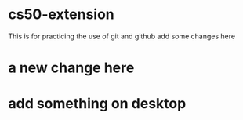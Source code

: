 # cs50-extension
This is for practicing the use of git and github
add some changes here
# a new change here
# add something on desktop
